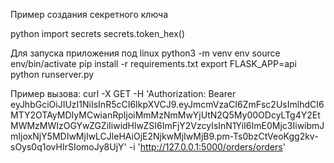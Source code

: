 Пример создания секретного ключа

python
import secrets
secrets.token_hex()


Для запуска приложения под linux
python3 -m venv env
source env/bin/activate
pip install -r requirements.txt
export FLASK_APP=api
python runserver.py

Пример вызова: curl -X GET -H 'Authorization: Bearer eyJhbGciOiJIUzI1NiIsInR5cCI6IkpXVCJ9.eyJmcmVzaCI6ZmFsc2UsImlhdCI6MTY2OTAyMDIyMCwianRpIjoiMmMzNmMwYjUtN2Q5My00ODcyLTg4Y2EtMWMzMWIzOGYwZGZiIiwidHlwZSI6ImFjY2VzcyIsInN1YiI6ImE0Mjc3IiwibmJmIjoxNjY5MDIwMjIwLCJleHAiOjE2NjkwMjIwMjB9.pm-Ts0bzCtVeoKgg2kv-sOys0q1ovHIrSIomoJy8UjY' -i 'http://127.0.0.1:5000/orders/orders'